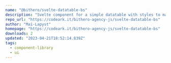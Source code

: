 ```yaml
---
name: "@bithero/svelte-datatable-bs"
description: "Svelte component for a simple datatable with styles to match bootstrap"
repo_url: "https://codeark.it/bithero-agency-js/svelte-datatable-bs"
author: "Mai-Lapyst"
homepage: "https://codeark.it/bithero-agency-js/svelte-datatable-bs"
downloads: 2
updated: "2023-04-21T18:52:14.839Z"
tags: 
  - component-library
  - ui
---
```

